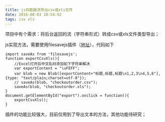 ```yaml
---
title: js将数据流导出csv或xls文件
date: 2016-08-03 18:54:52
tags: csv xls
---
```


项目中有个需求：将后台返回的流（字符串形式）转成csv或xls文件类型导出；

js实现方法，需要使用filesavejs插件（[地址](https://www.npmjs.com/package/file-saverjs)），代码如下

	import saveAs from 'filesavejs';
	function exportCsvXls(){
        //Excel打开后中文乱码添加如下字符串解决
        var exportContent = "\uFEFF";
        var blob = new Blob([exportContent+"标题,标题,标题\n1,2,3\n4,5,6"],{type: "text/plain;charset=utf-8"});
        // saveAs(blob, "checkoutorder.csv");
        saveAs(blob, "checkoutorder.xls");
    }
    document.getElementById("export").onclick = function(){
        exportCsvXls();
    }

插件的功能比较强大，目前仅用到了导出文本的方法，其他功能待研究；